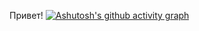 Привет!
[![Ashutosh's github activity graph](https://github-readme-activity-graph.vercel.app/graph?aLexa163-JV=Ashutosh00710)](https://github.com/ashutosh00710/github-readme-activity-graph)
